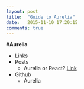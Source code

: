 ```yaml
---
layout: post
title:  "Guide to Aurelia"
date:   2015-11-10 17:20:15
comments: true
---
```


#**Aurelia**
- Links
- Posts
    - Aurelia or React? [Link](http://ilikekillnerds.com/2015/03/aurelia-vs-react-js-based-on-actual-use/)
- Github
    - Aurelia 